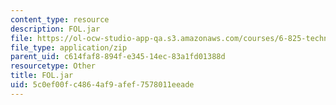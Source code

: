 ```yaml
---
content_type: resource
description: FOL.jar
file: https://ol-ocw-studio-app-qa.s3.amazonaws.com/courses/6-825-techniques-in-artificial-intelligence-sma-5504-fall-2002/5c0ef00fc4864af9afef7578011eeade_FOL.jar
file_type: application/zip
parent_uid: c614faf8-894f-e345-14ec-83a1fd01388d
resourcetype: Other
title: FOL.jar
uid: 5c0ef00f-c486-4af9-afef-7578011eeade
---
```

